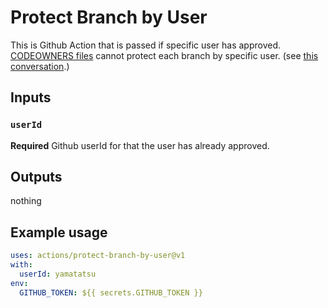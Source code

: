 # Protect Branch by User

This is Github Action that is passed if specific user has approved.
[CODEOWNERS files](https://help.github.com/en/github/creating-cloning-and-archiving-repositories/about-code-owners) cannot protect each branch by specific user. (see [this conversation](https://github.community/t5/How-to-use-Git-and-GitHub/CODEOWNER-Required-Reviews/td-p/1128).)

## Inputs

### `userId`

**Required** Github userId for that the user has already approved.

## Outputs

nothing

## Example usage

```yaml
uses: actions/protect-branch-by-user@v1
with:
  userId: yamatatsu
env:
  GITHUB_TOKEN: ${{ secrets.GITHUB_TOKEN }}
```
